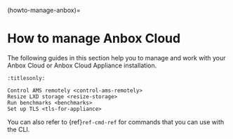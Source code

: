 (howto-manage-anbox)=
# How to manage Anbox Cloud

The following guides in this section help you to manage and work with your Anbox Cloud or Anbox Cloud Appliance installation.

```{toctree}
:titlesonly:

Control AMS remotely <control-ams-remotely>
Resize LXD storage <resize-storage>
Run benchmarks <benchmarks>
Set up TLS <tls-for-appliance>
```

You can also refer to {ref}`ref-cmd-ref` for commands that you can use with the CLI.